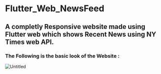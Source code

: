 # Flutter_Web_NewsFeed

## A completly Responsive website made using Flutter web which shows Recent News using NY Times web API.

### The Following is the basic look of the Website :

![Untitled](https://user-images.githubusercontent.com/58221273/72017372-8ca9c280-328b-11ea-8c38-c6f4d45b6aaa.png)
 
